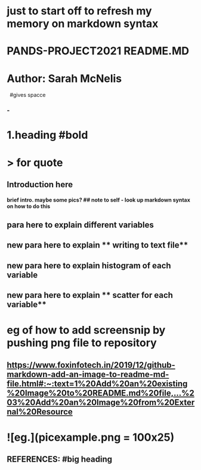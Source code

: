 # just to start off to refresh my memory on markdown syntax

# PANDS-PROJECT2021 README.MD
# Author: Sarah McNelis  

&nbsp; #gives spacce

### - 
# 1.**heading** #bold
# > for quote


## **Introduction** here 
#### brief intro. maybe some pics? ## note to self - look up markdown syntax on how to do this

## para here to explain different **variables**


## new para here to explain ** writing to text file**

## new para here to explain **histogram of each variable**

## new para here to explain ** scatter for each variable**

# eg of how to add screensnip by pushing png file to repository
## https://www.foxinfotech.in/2019/12/github-markdown-add-an-image-to-readme-md-file.html#:~:text=1%20Add%20an%20existing%20Image%20to%20README.md%20file,...%203%20Add%20an%20Image%20from%20External%20Resource

# ![eg.](picexample.png = 100x25)


## **REFERENCES:** #big heading 